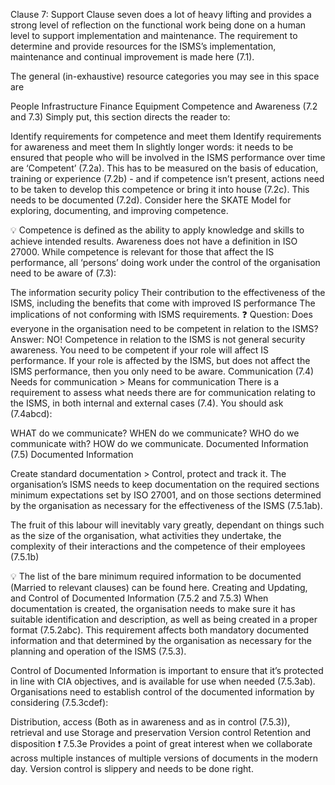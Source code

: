 Clause 7: Support 
Clause seven does a lot of heavy lifting and provides a strong level of reflection on the functional work being done on a human level to support implementation and maintenance. The requirement to determine and provide resources for the ISMS’s implementation, maintenance and continual improvement is made here (7.1).

The general (in-exhaustive) resource categories you may see in this space are

People
Infrastructure
Finance
Equipment
Competence and Awareness (7.2 and 7.3) 
Simply put, this section directs the reader to:

Identify requirements for competence and meet them
Identify requirements for awareness and meet them
In slightly longer words: it needs to be ensured that people who will be involved in the ISMS performance over time are ‘Competent’ (7.2a). This has to be measured on the basis of education, training or experience (7.2b) - and if competence isn’t present, actions need to be taken to develop this competence or bring it into house (7.2c). This needs to be documented (7.2d). Consider here the SKATE Model for exploring, documenting, and improving competence.

💡 Competence is defined as the ability to apply knowledge and skills to achieve intended results.
Awareness does not have a definition in ISO 27000.
While competence is relevant for those that affect the IS performance, all ‘persons’ doing work under the control of the organisation need to be aware of (7.3):

The information security policy
Their contribution to the effectiveness of the ISMS, including the benefits that come with improved IS performance
The implications of not conforming with ISMS requirements.
❓ Question: Does everyone in the organisation need to be competent in relation to the ISMS?
Answer: NO! Competence in relation to the ISMS is not general security awareness. You need to be competent if your role will affect IS performance. If your role is affected by the ISMS, but does not affect the ISMS performance, then you only need to be aware.
Communication (7.4) 
Needs for communication > Means for communication
There is a requirement to assess what needs there are for communication relating to the ISMS, in both internal and external cases (7.4). You should ask (7.4abcd):

WHAT do we communicate?
WHEN do we communicate?
WHO do we communicate with?
HOW do we communicate.
Documented Information (7.5) 
Documented Information

Create standard documentation > Control, protect and track it.
The organisation’s ISMS needs to keep documentation on the required sections minimum expectations set by ISO 27001, and on those sections determined by the organisation as necessary for the effectiveness of the ISMS (7.5.1ab).

The fruit of this labour will inevitably vary greatly, dependant on things such as the size of the organisation, what activities they undertake, the complexity of their interactions and the competence of their employees (7.5.1b)

💡 The list of the bare minimum required information to be documented (Married to relevant clauses) can be found here.
Creating and Updating, and Control of Documented Information (7.5.2 and 7.5.3) 
When documentation is created, the organisation needs to make sure it has suitable identification and description, as well as being created in a proper format (7.5.2abc). This requirement affects both mandatory documented information and that determined by the organisation as necessary for the planning and operation of the ISMS (7.5.3).

Control of Documented Information is important to ensure that it’s protected in line with CIA objectives, and is available for use when needed (7.5.3ab). Organisations need to establish control of the documented information by considering (7.5.3cdef):

Distribution, access (Both as in awareness and as in control (7.5.3)), retrieval and use
Storage and preservation
Version control
Retention and disposition
❗ 7.5.3e Provides a point of great interest when we collaborate across multiple instances of multiple versions of documents in the modern day. Version control is slippery and needs to be done right.
